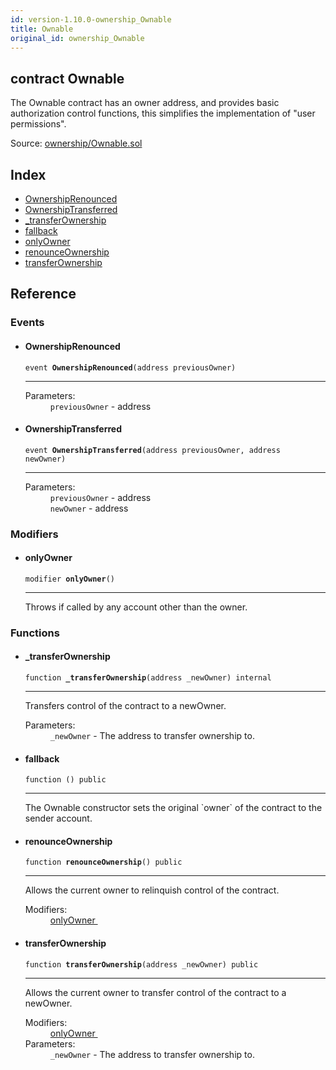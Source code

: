 ```yaml
---
id: version-1.10.0-ownership_Ownable
title: Ownable
original_id: ownership_Ownable
---
```


<div class="contract-doc"><div class="contract"><h2 class="contract-header"><span class="contract-kind">contract</span> Ownable</h2><p class="description">The Ownable contract has an owner address, and provides basic authorization control functions, this simplifies the implementation of &quot;user permissions&quot;.</p><div class="source">Source: <a href="https://github.com/OpenZeppelin/zeppelin-solidity/blob/v1.10.0/contracts/ownership/Ownable.sol" target="_blank">ownership/Ownable.sol</a></div></div><div class="index"><h2>Index</h2><ul><li><a href="ownership_Ownable.html#OwnershipRenounced">OwnershipRenounced</a></li><li><a href="ownership_Ownable.html#OwnershipTransferred">OwnershipTransferred</a></li><li><a href="ownership_Ownable.html#_transferOwnership">_transferOwnership</a></li><li><a href="ownership_Ownable.html#">fallback</a></li><li><a href="ownership_Ownable.html#onlyOwner">onlyOwner</a></li><li><a href="ownership_Ownable.html#renounceOwnership">renounceOwnership</a></li><li><a href="ownership_Ownable.html#transferOwnership">transferOwnership</a></li></ul></div><div class="reference"><h2>Reference</h2><div class="events"><h3>Events</h3><ul><li><div class="item event"><span id="OwnershipRenounced" class="anchor-marker"></span><h4 class="name">OwnershipRenounced</h4><div class="body"><code class="signature">event <strong>OwnershipRenounced</strong><span>(address previousOwner) </span></code><hr/><dl><dt><span class="label-parameters">Parameters:</span></dt><dd><div><code>previousOwner</code> - address</div></dd></dl></div></div></li><li><div class="item event"><span id="OwnershipTransferred" class="anchor-marker"></span><h4 class="name">OwnershipTransferred</h4><div class="body"><code class="signature">event <strong>OwnershipTransferred</strong><span>(address previousOwner, address newOwner) </span></code><hr/><dl><dt><span class="label-parameters">Parameters:</span></dt><dd><div><code>previousOwner</code> - address</div><div><code>newOwner</code> - address</div></dd></dl></div></div></li></ul></div><div class="modifiers"><h3>Modifiers</h3><ul><li><div class="item modifier"><span id="onlyOwner" class="anchor-marker"></span><h4 class="name">onlyOwner</h4><div class="body"><code class="signature">modifier <strong>onlyOwner</strong><span>() </span></code><hr/><div class="description"><p>Throws if called by any account other than the owner.</p></div></div></div></li></ul></div><div class="functions"><h3>Functions</h3><ul><li><div class="item function"><span id="_transferOwnership" class="anchor-marker"></span><h4 class="name">_transferOwnership</h4><div class="body"><code class="signature">function <strong>_transferOwnership</strong><span>(address _newOwner) </span><span>internal </span></code><hr/><div class="description"><p>Transfers control of the contract to a newOwner.</p></div><dl><dt><span class="label-parameters">Parameters:</span></dt><dd><div><code>_newOwner</code> - The address to transfer ownership to.</div></dd></dl></div></div></li><li><div class="item function"><span id="fallback" class="anchor-marker"></span><h4 class="name">fallback</h4><div class="body"><code class="signature">function <strong></strong><span>() </span><span>public </span></code><hr/><div class="description"><p>The Ownable constructor sets the original `owner` of the contract to the sender account.</p></div></div></div></li><li><div class="item function"><span id="renounceOwnership" class="anchor-marker"></span><h4 class="name">renounceOwnership</h4><div class="body"><code class="signature">function <strong>renounceOwnership</strong><span>() </span><span>public </span></code><hr/><div class="description"><p>Allows the current owner to relinquish control of the contract.</p></div><dl><dt><span class="label-modifiers">Modifiers:</span></dt><dd><a href="ownership_Ownable.html#onlyOwner">onlyOwner </a></dd></dl></div></div></li><li><div class="item function"><span id="transferOwnership" class="anchor-marker"></span><h4 class="name">transferOwnership</h4><div class="body"><code class="signature">function <strong>transferOwnership</strong><span>(address _newOwner) </span><span>public </span></code><hr/><div class="description"><p>Allows the current owner to transfer control of the contract to a newOwner.</p></div><dl><dt><span class="label-modifiers">Modifiers:</span></dt><dd><a href="ownership_Ownable.html#onlyOwner">onlyOwner </a></dd><dt><span class="label-parameters">Parameters:</span></dt><dd><div><code>_newOwner</code> - The address to transfer ownership to.</div></dd></dl></div></div></li></ul></div></div></div>
